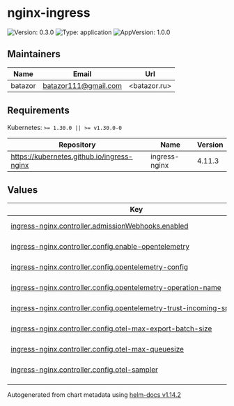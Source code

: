 # nginx-ingress

![Version: 0.3.0](https://img.shields.io/badge/Version-0.3.0-informational?style=flat-square) ![Type: application](https://img.shields.io/badge/Type-application-informational?style=flat-square) ![AppVersion: 1.0.0](https://img.shields.io/badge/AppVersion-1.0.0-informational?style=flat-square)

## Maintainers

| Name | Email | Url |
| ---- | ------ | --- |
| batazor | <batazor111@gmail.com> | <batazor.ru> |

## Requirements

Kubernetes: `>= 1.30.0 || >= v1.30.0-0`

| Repository | Name | Version |
|------------|------|---------|
| https://kubernetes.github.io/ingress-nginx | ingress-nginx | 4.11.3 |

## Values

<table height="400px" >
	<thead>
		<th>Key</th>
		<th>Type</th>
		<th>Default</th>
		<th>Description</th>
	</thead>
	<tbody>
		<tr>
			<td id="ingress-nginx--controller--admissionWebhooks--enabled"><a href="./values.yaml#L97">ingress-nginx.controller.admissionWebhooks.enabled</a></td>
			<td>
bool
</td>
			<td>
				<div style="max-width: 300px;">
<pre lang="json">
false
</pre>
</div>
			</td>
			<td></td>
		</tr>
		<tr>
			<td id="ingress-nginx--controller--config--enable-opentelemetry"><a href="./values.yaml#L45">ingress-nginx.controller.config.enable-opentelemetry</a></td>
			<td>
string
</td>
			<td>
				<div style="max-width: 300px;">
<pre lang="json">
"true"
</pre>
</div>
			</td>
			<td></td>
		</tr>
		<tr>
			<td id="ingress-nginx--controller--config--opentelemetry-config"><a href="./values.yaml#L46">ingress-nginx.controller.config.opentelemetry-config</a></td>
			<td>
string
</td>
			<td>
				<div style="max-width: 300px;">
<pre lang="json">
"/etc/nginx/opentelemetry.toml"
</pre>
</div>
			</td>
			<td></td>
		</tr>
		<tr>
			<td id="ingress-nginx--controller--config--opentelemetry-operation-name"><a href="./values.yaml#L47">ingress-nginx.controller.config.opentelemetry-operation-name</a></td>
			<td>
string
</td>
			<td>
				<div style="max-width: 300px;">
<pre lang="json">
"HTTP $request_method $service_name $uri"
</pre>
</div>
			</td>
			<td></td>
		</tr>
		<tr>
			<td id="ingress-nginx--controller--config--opentelemetry-trust-incoming-span"><a href="./values.yaml#L48">ingress-nginx.controller.config.opentelemetry-trust-incoming-span</a></td>
			<td>
string
</td>
			<td>
				<div style="max-width: 300px;">
<pre lang="json">
"true"
</pre>
</div>
			</td>
			<td></td>
		</tr>
		<tr>
			<td id="ingress-nginx--controller--config--otel-max-export-batch-size"><a href="./values.yaml#L53">ingress-nginx.controller.config.otel-max-export-batch-size</a></td>
			<td>
string
</td>
			<td>
				<div style="max-width: 300px;">
<pre lang="json">
"512"
</pre>
</div>
			</td>
			<td></td>
		</tr>
		<tr>
			<td id="ingress-nginx--controller--config--otel-max-queuesize"><a href="./values.yaml#L51">ingress-nginx.controller.config.otel-max-queuesize</a></td>
			<td>
string
</td>
			<td>
				<div style="max-width: 300px;">
<pre lang="json">
"2048"
</pre>
</div>
			</td>
			<td></td>
		</tr>
		<tr>
			<td id="ingress-nginx--controller--config--otel-sampler"><a href="./values.yaml#L55">ingress-nginx.controller.config.otel-sampler</a></td>
			<td>
string
</td>
			<td>
				<div style="max-width: 300px;">
<pre lang="json">
"AlwaysOn"
</pre>
</div>
			</td>
			<td></td>
		</tr>
		<tr>
			<td id="ingress-nginx--controller--config--otel-sampler-parent-based"><a href="./values.yaml#L57">ingress-nginx.controller.config.otel-sampler-parent-based</a></td>
			<td>
string
</td>
			<td>
				<div style="max-width: 300px;">
<pre lang="json">
"true"
</pre>
</div>
			</td>
			<td></td>
		</tr>
		<tr>
			<td id="ingress-nginx--controller--config--otel-sampler-ratio"><a href="./values.yaml#L56">ingress-nginx.controller.config.otel-sampler-ratio</a></td>
			<td>
string
</td>
			<td>
				<div style="max-width: 300px;">
<pre lang="json">
"1.0"
</pre>
</div>
			</td>
			<td></td>
		</tr>
		<tr>
			<td id="ingress-nginx--controller--config--otel-schedule-delay-millis"><a href="./values.yaml#L52">ingress-nginx.controller.config.otel-schedule-delay-millis</a></td>
			<td>
string
</td>
			<td>
				<div style="max-width: 300px;">
<pre lang="json">
"5000"
</pre>
</div>
			</td>
			<td></td>
		</tr>
		<tr>
			<td id="ingress-nginx--controller--config--otel-service-name"><a href="./values.yaml#L54">ingress-nginx.controller.config.otel-service-name</a></td>
			<td>
string
</td>
			<td>
				<div style="max-width: 300px;">
<pre lang="json">
"nginx-ingress"
</pre>
</div>
			</td>
			<td></td>
		</tr>
		<tr>
			<td id="ingress-nginx--controller--config--otlp-collector-host"><a href="./values.yaml#L49">ingress-nginx.controller.config.otlp-collector-host</a></td>
			<td>
string
</td>
			<td>
				<div style="max-width: 300px;">
<pre lang="json">
"grafana-tempo.grafana"
</pre>
</div>
			</td>
			<td></td>
		</tr>
		<tr>
			<td id="ingress-nginx--controller--config--otlp-collector-port"><a href="./values.yaml#L50">ingress-nginx.controller.config.otlp-collector-port</a></td>
			<td>
string
</td>
			<td>
				<div style="max-width: 300px;">
<pre lang="json">
"4317"
</pre>
</div>
			</td>
			<td></td>
		</tr>
		<tr>
			<td id="ingress-nginx--controller--config--server-snippet"><a href="./values.yaml#L58">ingress-nginx.controller.config.server-snippet</a></td>
			<td>
string
</td>
			<td>
				<div style="max-width: 300px;">
<pre lang="json">
"opentelemetry_attribute \"ingress.namespace\" \"$namespace\";\nopentelemetry_attribute \"ingress.service_name\" \"$service_name\";\nopentelemetry_attribute \"ingress.name\" \"$ingress_name\";\nopentelemetry_attribute \"ingress.upstream\" \"$proxy_upstream_name\";\n"
</pre>
</div>
			</td>
			<td></td>
		</tr>
		<tr>
			<td id="ingress-nginx--controller--extraEnvs[0]--name"><a href="./values.yaml#L38">ingress-nginx.controller.extraEnvs[0].name</a></td>
			<td>
string
</td>
			<td>
				<div style="max-width: 300px;">
<pre lang="json">
"NODE_IP"
</pre>
</div>
			</td>
			<td></td>
		</tr>
		<tr>
			<td id="ingress-nginx--controller--extraEnvs[0]--valueFrom--fieldRef--fieldPath"><a href="./values.yaml#L41">ingress-nginx.controller.extraEnvs[0].valueFrom.fieldRef.fieldPath</a></td>
			<td>
string
</td>
			<td>
				<div style="max-width: 300px;">
<pre lang="json">
"status.hostIP"
</pre>
</div>
			</td>
			<td></td>
		</tr>
		<tr>
			<td id="ingress-nginx--controller--hostNetwork"><a href="./values.yaml#L67">ingress-nginx.controller.hostNetwork</a></td>
			<td>
bool
</td>
			<td>
				<div style="max-width: 300px;">
<pre lang="json">
false
</pre>
</div>
			</td>
			<td></td>
		</tr>
		<tr>
			<td id="ingress-nginx--controller--ingressClassResource--default"><a href="./values.yaml#L81">ingress-nginx.controller.ingressClassResource.default</a></td>
			<td>
bool
</td>
			<td>
				<div style="max-width: 300px;">
<pre lang="json">
true
</pre>
</div>
			</td>
			<td></td>
		</tr>
		<tr>
			<td id="ingress-nginx--controller--kind"><a href="./values.yaml#L85">ingress-nginx.controller.kind</a></td>
			<td>
string
</td>
			<td>
				<div style="max-width: 300px;">
<pre lang="json">
"Deployment"
</pre>
</div>
			</td>
			<td></td>
		</tr>
		<tr>
			<td id="ingress-nginx--controller--metrics--enabled"><a href="./values.yaml#L101">ingress-nginx.controller.metrics.enabled</a></td>
			<td>
bool
</td>
			<td>
				<div style="max-width: 300px;">
<pre lang="json">
true
</pre>
</div>
			</td>
			<td></td>
		</tr>
		<tr>
			<td id="ingress-nginx--controller--metrics--prometheusRule--additionalLabels--app"><a href="./values.yaml#L114">ingress-nginx.controller.metrics.prometheusRule.additionalLabels.app</a></td>
			<td>
string
</td>
			<td>
				<div style="max-width: 300px;">
<pre lang="json">
"kube-prometheus-stack"
</pre>
</div>
			</td>
			<td></td>
		</tr>
		<tr>
			<td id="ingress-nginx--controller--metrics--prometheusRule--additionalLabels--release"><a href="./values.yaml#L115">ingress-nginx.controller.metrics.prometheusRule.additionalLabels.release</a></td>
			<td>
string
</td>
			<td>
				<div style="max-width: 300px;">
<pre lang="json">
"prometheus-operator"
</pre>
</div>
			</td>
			<td></td>
		</tr>
		<tr>
			<td id="ingress-nginx--controller--metrics--prometheusRule--enabled"><a href="./values.yaml#L112">ingress-nginx.controller.metrics.prometheusRule.enabled</a></td>
			<td>
bool
</td>
			<td>
				<div style="max-width: 300px;">
<pre lang="json">
true
</pre>
</div>
			</td>
			<td></td>
		</tr>
		<tr>
			<td id="ingress-nginx--controller--metrics--prometheusRule--rules[0]--alert"><a href="./values.yaml#L118">ingress-nginx.controller.metrics.prometheusRule.rules[0].alert</a></td>
			<td>
string
</td>
			<td>
				<div style="max-width: 300px;">
<pre lang="json">
"NGINXConfigFailed"
</pre>
</div>
			</td>
			<td></td>
		</tr>
		<tr>
			<td id="ingress-nginx--controller--metrics--prometheusRule--rules[0]--annotations--description"><a href="./values.yaml#L124">ingress-nginx.controller.metrics.prometheusRule.rules[0].annotations.description</a></td>
			<td>
string
</td>
			<td>
				<div style="max-width: 300px;">
<pre lang="json">
"bad ingress config - nginx config test failed"
</pre>
</div>
			</td>
			<td></td>
		</tr>
		<tr>
			<td id="ingress-nginx--controller--metrics--prometheusRule--rules[0]--annotations--summary"><a href="./values.yaml#L125">ingress-nginx.controller.metrics.prometheusRule.rules[0].annotations.summary</a></td>
			<td>
string
</td>
			<td>
				<div style="max-width: 300px;">
<pre lang="json">
"uninstall the latest ingress changes to allow config reloads to resume"
</pre>
</div>
			</td>
			<td></td>
		</tr>
		<tr>
			<td id="ingress-nginx--controller--metrics--prometheusRule--rules[0]--expr"><a href="./values.yaml#L119">ingress-nginx.controller.metrics.prometheusRule.rules[0].expr</a></td>
			<td>
string
</td>
			<td>
				<div style="max-width: 300px;">
<pre lang="json">
"count(nginx_ingress_controller_config_last_reload_successful == 0) \u003e 0"
</pre>
</div>
			</td>
			<td></td>
		</tr>
		<tr>
			<td id="ingress-nginx--controller--metrics--prometheusRule--rules[0]--for"><a href="./values.yaml#L120">ingress-nginx.controller.metrics.prometheusRule.rules[0].for</a></td>
			<td>
string
</td>
			<td>
				<div style="max-width: 300px;">
<pre lang="json">
"1s"
</pre>
</div>
			</td>
			<td></td>
		</tr>
		<tr>
			<td id="ingress-nginx--controller--metrics--prometheusRule--rules[0]--labels--severity"><a href="./values.yaml#L122">ingress-nginx.controller.metrics.prometheusRule.rules[0].labels.severity</a></td>
			<td>
string
</td>
			<td>
				<div style="max-width: 300px;">
<pre lang="json">
"critical"
</pre>
</div>
			</td>
			<td></td>
		</tr>
		<tr>
			<td id="ingress-nginx--controller--metrics--prometheusRule--rules[1]--alert"><a href="./values.yaml#L126">ingress-nginx.controller.metrics.prometheusRule.rules[1].alert</a></td>
			<td>
string
</td>
			<td>
				<div style="max-width: 300px;">
<pre lang="json">
"NGINXCertificateExpiry"
</pre>
</div>
			</td>
			<td></td>
		</tr>
		<tr>
			<td id="ingress-nginx--controller--metrics--prometheusRule--rules[1]--annotations--description"><a href="./values.yaml#L132">ingress-nginx.controller.metrics.prometheusRule.rules[1].annotations.description</a></td>
			<td>
string
</td>
			<td>
				<div style="max-width: 300px;">
<pre lang="json">
"ssl certificate(s) will expire in less then a week"
</pre>
</div>
			</td>
			<td></td>
		</tr>
		<tr>
			<td id="ingress-nginx--controller--metrics--prometheusRule--rules[1]--annotations--summary"><a href="./values.yaml#L133">ingress-nginx.controller.metrics.prometheusRule.rules[1].annotations.summary</a></td>
			<td>
string
</td>
			<td>
				<div style="max-width: 300px;">
<pre lang="json">
"renew expiring certificates to avoid downtime"
</pre>
</div>
			</td>
			<td></td>
		</tr>
		<tr>
			<td id="ingress-nginx--controller--metrics--prometheusRule--rules[1]--expr"><a href="./values.yaml#L127">ingress-nginx.controller.metrics.prometheusRule.rules[1].expr</a></td>
			<td>
string
</td>
			<td>
				<div style="max-width: 300px;">
<pre lang="json">
"(avg(nginx_ingress_controller_ssl_expire_time_seconds) by (host) - time()) \u003c 604800"
</pre>
</div>
			</td>
			<td></td>
		</tr>
		<tr>
			<td id="ingress-nginx--controller--metrics--prometheusRule--rules[1]--for"><a href="./values.yaml#L128">ingress-nginx.controller.metrics.prometheusRule.rules[1].for</a></td>
			<td>
string
</td>
			<td>
				<div style="max-width: 300px;">
<pre lang="json">
"1s"
</pre>
</div>
			</td>
			<td></td>
		</tr>
		<tr>
			<td id="ingress-nginx--controller--metrics--prometheusRule--rules[1]--labels--severity"><a href="./values.yaml#L130">ingress-nginx.controller.metrics.prometheusRule.rules[1].labels.severity</a></td>
			<td>
string
</td>
			<td>
				<div style="max-width: 300px;">
<pre lang="json">
"critical"
</pre>
</div>
			</td>
			<td></td>
		</tr>
		<tr>
			<td id="ingress-nginx--controller--metrics--prometheusRule--rules[2]--alert"><a href="./values.yaml#L134">ingress-nginx.controller.metrics.prometheusRule.rules[2].alert</a></td>
			<td>
string
</td>
			<td>
				<div style="max-width: 300px;">
<pre lang="json">
"NGINXTooMany500s"
</pre>
</div>
			</td>
			<td></td>
		</tr>
		<tr>
			<td id="ingress-nginx--controller--metrics--prometheusRule--rules[2]--annotations--description"><a href="./values.yaml#L140">ingress-nginx.controller.metrics.prometheusRule.rules[2].annotations.description</a></td>
			<td>
string
</td>
			<td>
				<div style="max-width: 300px;">
<pre lang="json">
"Too many 5XXs"
</pre>
</div>
			</td>
			<td></td>
		</tr>
		<tr>
			<td id="ingress-nginx--controller--metrics--prometheusRule--rules[2]--annotations--summary"><a href="./values.yaml#L141">ingress-nginx.controller.metrics.prometheusRule.rules[2].annotations.summary</a></td>
			<td>
string
</td>
			<td>
				<div style="max-width: 300px;">
<pre lang="json">
"More than 5% of all requests returned 5XX, this requires your attention"
</pre>
</div>
			</td>
			<td></td>
		</tr>
		<tr>
			<td id="ingress-nginx--controller--metrics--prometheusRule--rules[2]--expr"><a href="./values.yaml#L135">ingress-nginx.controller.metrics.prometheusRule.rules[2].expr</a></td>
			<td>
string
</td>
			<td>
				<div style="max-width: 300px;">
<pre lang="json">
"100 * ( sum( nginx_ingress_controller_requests{status=~\"5.+\"} ) / sum(nginx_ingress_controller_requests) ) \u003e 5"
</pre>
</div>
			</td>
			<td></td>
		</tr>
		<tr>
			<td id="ingress-nginx--controller--metrics--prometheusRule--rules[2]--for"><a href="./values.yaml#L136">ingress-nginx.controller.metrics.prometheusRule.rules[2].for</a></td>
			<td>
string
</td>
			<td>
				<div style="max-width: 300px;">
<pre lang="json">
"1m"
</pre>
</div>
			</td>
			<td></td>
		</tr>
		<tr>
			<td id="ingress-nginx--controller--metrics--prometheusRule--rules[2]--labels--severity"><a href="./values.yaml#L138">ingress-nginx.controller.metrics.prometheusRule.rules[2].labels.severity</a></td>
			<td>
string
</td>
			<td>
				<div style="max-width: 300px;">
<pre lang="json">
"warning"
</pre>
</div>
			</td>
			<td></td>
		</tr>
		<tr>
			<td id="ingress-nginx--controller--metrics--prometheusRule--rules[3]--alert"><a href="./values.yaml#L142">ingress-nginx.controller.metrics.prometheusRule.rules[3].alert</a></td>
			<td>
string
</td>
			<td>
				<div style="max-width: 300px;">
<pre lang="json">
"NGINXTooMany400s"
</pre>
</div>
			</td>
			<td></td>
		</tr>
		<tr>
			<td id="ingress-nginx--controller--metrics--prometheusRule--rules[3]--annotations--description"><a href="./values.yaml#L148">ingress-nginx.controller.metrics.prometheusRule.rules[3].annotations.description</a></td>
			<td>
string
</td>
			<td>
				<div style="max-width: 300px;">
<pre lang="json">
"Too many 4XXs"
</pre>
</div>
			</td>
			<td></td>
		</tr>
		<tr>
			<td id="ingress-nginx--controller--metrics--prometheusRule--rules[3]--annotations--summary"><a href="./values.yaml#L149">ingress-nginx.controller.metrics.prometheusRule.rules[3].annotations.summary</a></td>
			<td>
string
</td>
			<td>
				<div style="max-width: 300px;">
<pre lang="json">
"More than 5% of all requests returned 4XX, this requires your attention"
</pre>
</div>
			</td>
			<td></td>
		</tr>
		<tr>
			<td id="ingress-nginx--controller--metrics--prometheusRule--rules[3]--expr"><a href="./values.yaml#L143">ingress-nginx.controller.metrics.prometheusRule.rules[3].expr</a></td>
			<td>
string
</td>
			<td>
				<div style="max-width: 300px;">
<pre lang="json">
"100 * ( sum( nginx_ingress_controller_requests{status=~\"4.+\"} ) / sum(nginx_ingress_controller_requests) ) \u003e 5"
</pre>
</div>
			</td>
			<td></td>
		</tr>
		<tr>
			<td id="ingress-nginx--controller--metrics--prometheusRule--rules[3]--for"><a href="./values.yaml#L144">ingress-nginx.controller.metrics.prometheusRule.rules[3].for</a></td>
			<td>
string
</td>
			<td>
				<div style="max-width: 300px;">
<pre lang="json">
"1m"
</pre>
</div>
			</td>
			<td></td>
		</tr>
		<tr>
			<td id="ingress-nginx--controller--metrics--prometheusRule--rules[3]--labels--severity"><a href="./values.yaml#L146">ingress-nginx.controller.metrics.prometheusRule.rules[3].labels.severity</a></td>
			<td>
string
</td>
			<td>
				<div style="max-width: 300px;">
<pre lang="json">
"warning"
</pre>
</div>
			</td>
			<td></td>
		</tr>
		<tr>
			<td id="ingress-nginx--controller--metrics--serviceMonitor--additionalLabels--release"><a href="./values.yaml#L106">ingress-nginx.controller.metrics.serviceMonitor.additionalLabels.release</a></td>
			<td>
string
</td>
			<td>
				<div style="max-width: 300px;">
<pre lang="json">
"prometheus-operator"
</pre>
</div>
			</td>
			<td></td>
		</tr>
		<tr>
			<td id="ingress-nginx--controller--metrics--serviceMonitor--enabled"><a href="./values.yaml#L104">ingress-nginx.controller.metrics.serviceMonitor.enabled</a></td>
			<td>
bool
</td>
			<td>
				<div style="max-width: 300px;">
<pre lang="json">
true
</pre>
</div>
			</td>
			<td></td>
		</tr>
		<tr>
			<td id="ingress-nginx--controller--metrics--serviceMonitor--namespaceSelector--matchNames[0]"><a href="./values.yaml#L109">ingress-nginx.controller.metrics.serviceMonitor.namespaceSelector.matchNames[0]</a></td>
			<td>
string
</td>
			<td>
				<div style="max-width: 300px;">
<pre lang="json">
"nginx-ingress"
</pre>
</div>
			</td>
			<td></td>
		</tr>
		<tr>
			<td id="ingress-nginx--controller--nodeSelector--"kubernetes--io/hostname""><a href="./values.yaml#L27">ingress-nginx.controller.nodeSelector."kubernetes.io/hostname"</a></td>
			<td>
string
</td>
			<td>
				<div style="max-width: 300px;">
<pre lang="json">
"talos-9p3-rge"
</pre>
</div>
			</td>
			<td></td>
		</tr>
		<tr>
			<td id="ingress-nginx--controller--opentelemetry--enabled"><a href="./values.yaml#L70">ingress-nginx.controller.opentelemetry.enabled</a></td>
			<td>
bool
</td>
			<td>
				<div style="max-width: 300px;">
<pre lang="json">
true
</pre>
</div>
			</td>
			<td></td>
		</tr>
		<tr>
			<td id="ingress-nginx--controller--opentelemetry--resources--limits--cpu"><a href="./values.yaml#L74">ingress-nginx.controller.opentelemetry.resources.limits.cpu</a></td>
			<td>
string
</td>
			<td>
				<div style="max-width: 300px;">
<pre lang="json">
"300m"
</pre>
</div>
			</td>
			<td></td>
		</tr>
		<tr>
			<td id="ingress-nginx--controller--opentelemetry--resources--limits--memory"><a href="./values.yaml#L75">ingress-nginx.controller.opentelemetry.resources.limits.memory</a></td>
			<td>
string
</td>
			<td>
				<div style="max-width: 300px;">
<pre lang="json">
"256Mi"
</pre>
</div>
			</td>
			<td></td>
		</tr>
		<tr>
			<td id="ingress-nginx--controller--opentelemetry--resources--requests--cpu"><a href="./values.yaml#L77">ingress-nginx.controller.opentelemetry.resources.requests.cpu</a></td>
			<td>
string
</td>
			<td>
				<div style="max-width: 300px;">
<pre lang="json">
"10m"
</pre>
</div>
			</td>
			<td></td>
		</tr>
		<tr>
			<td id="ingress-nginx--controller--opentelemetry--resources--requests--memory"><a href="./values.yaml#L78">ingress-nginx.controller.opentelemetry.resources.requests.memory</a></td>
			<td>
string
</td>
			<td>
				<div style="max-width: 300px;">
<pre lang="json">
"32Mi"
</pre>
</div>
			</td>
			<td></td>
		</tr>
		<tr>
			<td id="ingress-nginx--controller--podSecurityContext--fsGroup"><a href="./values.yaml#L88">ingress-nginx.controller.podSecurityContext.fsGroup</a></td>
			<td>
int
</td>
			<td>
				<div style="max-width: 300px;">
<pre lang="json">
1001
</pre>
</div>
			</td>
			<td></td>
		</tr>
		<tr>
			<td id="ingress-nginx--controller--resources--limits--cpu"><a href="./values.yaml#L31">ingress-nginx.controller.resources.limits.cpu</a></td>
			<td>
string
</td>
			<td>
				<div style="max-width: 300px;">
<pre lang="json">
"1500m"
</pre>
</div>
			</td>
			<td></td>
		</tr>
		<tr>
			<td id="ingress-nginx--controller--resources--limits--memory"><a href="./values.yaml#L32">ingress-nginx.controller.resources.limits.memory</a></td>
			<td>
string
</td>
			<td>
				<div style="max-width: 300px;">
<pre lang="json">
"256Mi"
</pre>
</div>
			</td>
			<td></td>
		</tr>
		<tr>
			<td id="ingress-nginx--controller--resources--requests--cpu"><a href="./values.yaml#L34">ingress-nginx.controller.resources.requests.cpu</a></td>
			<td>
string
</td>
			<td>
				<div style="max-width: 300px;">
<pre lang="json">
"100m"
</pre>
</div>
			</td>
			<td></td>
		</tr>
		<tr>
			<td id="ingress-nginx--controller--resources--requests--memory"><a href="./values.yaml#L35">ingress-nginx.controller.resources.requests.memory</a></td>
			<td>
string
</td>
			<td>
				<div style="max-width: 300px;">
<pre lang="json">
"128Mi"
</pre>
</div>
			</td>
			<td></td>
		</tr>
		<tr>
			<td id="ingress-nginx--controller--service--nodePorts--http"><a href="./values.yaml#L93">ingress-nginx.controller.service.nodePorts.http</a></td>
			<td>
int
</td>
			<td>
				<div style="max-width: 300px;">
<pre lang="json">
80
</pre>
</div>
			</td>
			<td></td>
		</tr>
		<tr>
			<td id="ingress-nginx--controller--service--nodePorts--https"><a href="./values.yaml#L94">ingress-nginx.controller.service.nodePorts.https</a></td>
			<td>
int
</td>
			<td>
				<div style="max-width: 300px;">
<pre lang="json">
443
</pre>
</div>
			</td>
			<td></td>
		</tr>
		<tr>
			<td id="ingress-nginx--controller--service--type"><a href="./values.yaml#L91">ingress-nginx.controller.service.type</a></td>
			<td>
string
</td>
			<td>
				<div style="max-width: 300px;">
<pre lang="json">
"NodePort"
</pre>
</div>
			</td>
			<td></td>
		</tr>
		<tr>
			<td id="ingress-nginx--defaultBackend--enabled"><a href="./values.yaml#L12">ingress-nginx.defaultBackend.enabled</a></td>
			<td>
bool
</td>
			<td>
				<div style="max-width: 300px;">
<pre lang="json">
true
</pre>
</div>
			</td>
			<td></td>
		</tr>
		<tr>
			<td id="ingress-nginx--defaultBackend--resources--limits--cpu"><a href="./values.yaml#L16">ingress-nginx.defaultBackend.resources.limits.cpu</a></td>
			<td>
string
</td>
			<td>
				<div style="max-width: 300px;">
<pre lang="json">
"10m"
</pre>
</div>
			</td>
			<td></td>
		</tr>
		<tr>
			<td id="ingress-nginx--defaultBackend--resources--limits--memory"><a href="./values.yaml#L17">ingress-nginx.defaultBackend.resources.limits.memory</a></td>
			<td>
string
</td>
			<td>
				<div style="max-width: 300px;">
<pre lang="json">
"20Mi"
</pre>
</div>
			</td>
			<td></td>
		</tr>
		<tr>
			<td id="ingress-nginx--defaultBackend--resources--requests--cpu"><a href="./values.yaml#L19">ingress-nginx.defaultBackend.resources.requests.cpu</a></td>
			<td>
string
</td>
			<td>
				<div style="max-width: 300px;">
<pre lang="json">
"10m"
</pre>
</div>
			</td>
			<td></td>
		</tr>
		<tr>
			<td id="ingress-nginx--defaultBackend--resources--requests--memory"><a href="./values.yaml#L20">ingress-nginx.defaultBackend.resources.requests.memory</a></td>
			<td>
string
</td>
			<td>
				<div style="max-width: 300px;">
<pre lang="json">
"20Mi"
</pre>
</div>
			</td>
			<td></td>
		</tr>
		<tr>
			<td id="ingress-nginx--enabled"><a href="./values.yaml#L6">ingress-nginx.enabled</a></td>
			<td>
bool
</td>
			<td>
				<div style="max-width: 300px;">
<pre lang="json">
true
</pre>
</div>
			</td>
			<td></td>
		</tr>
		<tr>
			<td id="ingress-nginx--revisionHistoryLimit"><a href="./values.yaml#L8">ingress-nginx.revisionHistoryLimit</a></td>
			<td>
int
</td>
			<td>
				<div style="max-width: 300px;">
<pre lang="json">
3
</pre>
</div>
			</td>
			<td></td>
		</tr>
	</tbody>
</table>

----------------------------------------------
Autogenerated from chart metadata using [helm-docs v1.14.2](https://github.com/norwoodj/helm-docs/releases/v1.14.2)
